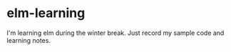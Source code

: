 # elm-learning
I'm learning elm during the winter break. Just record my sample code and learning notes.
